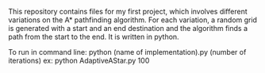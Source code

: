 
This repository contains files for my first project, which involves different variations on the A* pathfinding algorithm. For each variation, a random grid is generated with a start and an end destination and the algorithm finds a path from the start to the end. It is written in python.

To run in command line: python (name of implementation).py (number of iterations)
ex: python AdaptiveAStar.py 100
